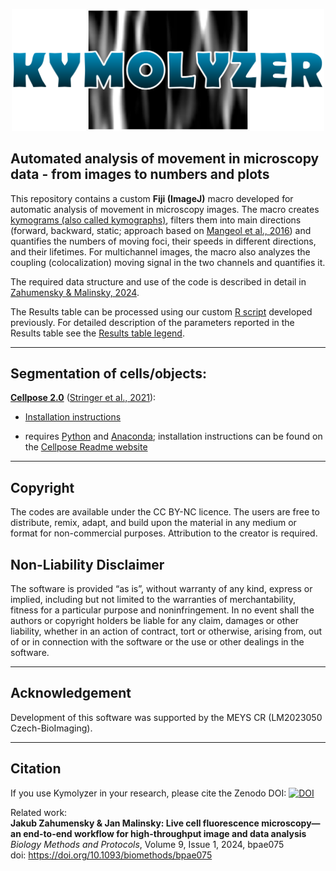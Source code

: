 <p align="center">
  <img src="https://github.com/jakubzahumensky/kymolyzer/blob/main/graphics/kymolyzer_logo.png?raw=true" width="500" class="center">
</p>

## Automated analysis of movement in microscopy data - from images to numbers and plots

This repository contains a custom **Fiji (ImageJ)** macro developed for automatic analysis of movement in microscopy images. The macro creates [kymograms (also called kymographs)](https://imagej.net/tutorials/generate-and-exploit-kymographs), filters them into main directions (forward, backward, static; approach based on [Mangeol et al., 2016](https://doi.org/10.1091/mbc.e15-06-0404)) and quantifies the numbers of moving foci, their speeds in different directions, and their lifetimes. For multichannel images, the macro also analyzes the coupling (colocalization) moving signal in the two channels and quantifies it.

The required data structure and use of the code is described in detail in [Zahumensky & Malinsky, 2024](https://doi.org/10.1093/biomethods/bpae075).

The Results table can be processed using our custom [R script](https://github.com/jakubzahumensky/microscopy_analysis/tree/main/processing%20in%20R) developed previously. For detailed description of the parameters reported in the Results table see the [Results table legend](results_table_legend.md).

---

## Segmentation of cells/objects:

[**Cellpose 2.0**](https://www.cellpose.org/) ([Stringer et al., 2021](https://www.nature.com/articles/s41592-020-01018-x)):

-   [Installation instructions](https://github.com/MouseLand/cellpose/blob/main/README.md)

-   requires [Python](https://www.python.org/downloads/) and [Anaconda](https://www.anaconda.com/download); installation instructions can be found on the [Cellpose Readme website](https://github.com/MouseLand/cellpose/blob/main/README.md)

---

## Copyright

The codes are available under the CC BY-NC licence. The users are free to distribute, remix, adapt, and build upon the material in any medium or format for non-commercial purposes. Attribution to the creator is required.

## Non-Liability Disclaimer

The software is provided “as is”, without warranty of any kind, express or implied, including but not limited to the warranties of merchantability, fitness for a particular purpose and noninfringement. In no event shall the authors or copyright holders be liable for any claim, damages or other liability, whether in an action of contract, tort or otherwise, arising from, out of or in connection with the software or the use or other dealings in the software.

---

## Acknowledgement

Development of this software was supported by the MEYS CR (LM2023050 Czech-BioImaging).

---

## Citation

If you use Kymolyzer in your research, please cite the Zenodo DOI: [![DOI](https://zenodo.org/badge/955217835.svg)](https://doi.org/10.5281/zenodo.15853596)

Related work:\
**Jakub Zahumensky & Jan Malinsky: Live cell fluorescence microscopy—an end-to-end workflow for high-throughput image and data analysis**\
*Biology Methods and Protocols*, Volume 9, Issue 1, 2024, bpae075\
doi: <https://doi.org/10.1093/biomethods/bpae075>
